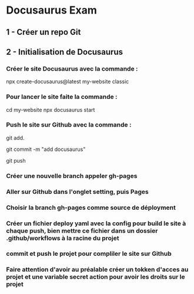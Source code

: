 # Docusaurus Exam

## 1 - Créer un repo Git

## 2 - Initialisation de Docusaurus

### Créer le site Docusaurus avec la commande :

npx create-docusaurus@latest my-website classic

### Pour lancer le site faite la commande : 

cd my-website
npx docusaurus start

### Push le site sur Github avec la commande : 

git add. 

git commit -m "add docusaurus"

git push

### Créer une nouvelle branch appeler gh-pages

### Aller sur Github dans l'onglet setting, puis Pages

### Choisir la branch gh-pages comme source de déployment

### Créer un fichier deploy yaml avec la config pour build le site à chaque push, bien mettre ce fichier dans un dossier .github/workflows à la racine du projet

### commit et push le projet pour compliler le site sur Github

### Faire attention d'avoir au préalable créer un tokken d'acces au projet et une variable secret action pour avoir les droits sur le projet 



